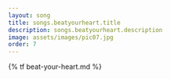 ```yaml
---
layout: song
title: songs.beatyourheart.title
description: songs.beatyourheart.description
image: assets/images/pic07.jpg
order: 7
---
```


{% tf beat-your-heart.md %}
